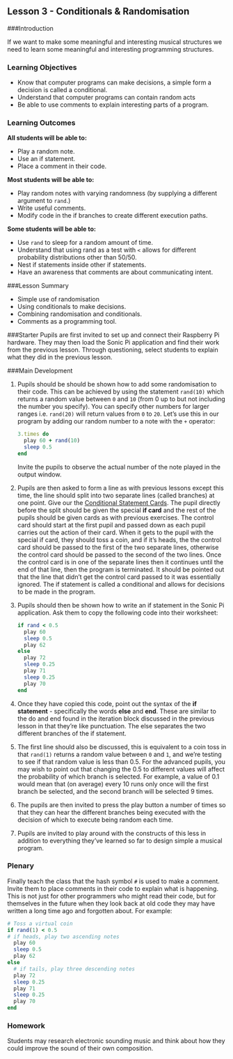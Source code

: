 ## Lesson 3 - Conditionals & Randomisation

###Introduction

If we want to make some meaningful and interesting musical structures we need to learn some meaningful and interesting programming structures.

### Learning Objectives
- Know that computer programs can make decisions, a simple form a decision is called a conditional.
- Understand that computer programs can contain random acts
- Be able to use comments to explain interesting parts of a program.

### Learning Outcomes

**All students will be able to:**

- Play a random note.- Use an if statement.- Place a comment in their code.
**Most students will be able to:**
- Play random notes with varying randomness (by supplying a different argument to `rand`.)- Write useful comments.- Modify code in the if branches to create different execution paths.**Some students will be able to:**
- Use `rand` to sleep for a random amount of time.- Understand that using rand as a test with `<` allows for different probability distributions other than 50/50.- Nest if statements inside other if statements.- Have an awareness that comments are about communicating intent.

###Lesson Summary

-  Simple use of randomisation
-  Using conditionals to make decisions.
-  Combining randomisation and conditionals. 
-  Comments as a programming tool.

###Starter
Pupils are first invited to set up and connect their Raspberry Pi hardware. They may then load the Sonic Pi application and find their work from the previous lesson. Through questioning, select students to explain what they did in the previous lesson. 

###Main Development

1. Pupils should be should be shown how to add some randomisation to their code. This can be achieved by using the statement `rand(10)` which returns a random value between `0` and `10` (from 0 up to but not including the number you specify). You can specify other numbers for larger ranges i.e. `rand(20)` will return values from `0` to `20`. Let’s use this in our program by adding our random number to a note with the `+` operator:	```ruby	3.times do
	  play 60 + rand(10)	  sleep 0.5	end
	```	Invite the pupils to observe the actual number of the note played in the output window.2. Pupils are then asked to form a line as with previous lessons except this time, the line should split into two separate lines (called branches) at one point. Give our the [Conditional Statement Cards](). The pupil directly before the split should be given the special **if card** and the rest of the pupils should be given cards as with previous exercises. The control card should start at the first pupil and passed down as each pupil carries out the action of their card. When it gets to the pupil with the special if card, they should toss a coin, and if it’s heads, the the control card should be passed to the first of the two separate lines, otherwise the control card should be passed to the second of the two lines. Once the control card is in one of the separate lines then it continues until the end of that line, then the program is terminated. It should be pointed out that the line that didn’t get the control card passed to it was essentially ignored. The if statement is called a conditional and allows for decisions to be made in the program.
3. Pupils should then be shown how to write an if statement in the Sonic Pi application. Ask them to copy the following code into their worksheet:
	```ruby
	if rand < 0.5      play 60	  sleep 0.5	  play 62 
	else      play 72      sleep 0.25      play 71      sleep 0.25      play 70	end
	```
	4. Once they have copied this code, point out the syntax of the **if statement** - specifically the words **else** and **end**. These are similar to the do and end found in the iteration block discussed in the previous lesson in that they’re like punctuation. The else separates the two different branches of the if statement.
5. The first line should also be discussed, this is equivalent to a coin toss in that `rand(1)` returns a random value between `0` and `1`, and we’re testing to see if that random value is less than 0.5. For the advanced pupils, you may wish to point out that changing the 0.5 to different values will affect the probability of which branch is selected. For example, a value of 0.1 would mean that (on average) every 10 runs only once will the first branch be selected, and the second branch will be selected 9 times.
6. The pupils are then invited to press the play button a number of times so that they can hear the different branches being executed with the decision of which to execute being random each time.
7. Pupils are invited to play around with the constructs of this less in addition to everything they’ve learned so far to design simple a musical program.
### Plenary
Finally teach the class that the hash symbol `#` is used to make a comment. Invite them to place comments in their code to explain what is happening. This is not just for other programmers who might read their code, but for themselves in the future when they look back at old code they may have written a long time ago and forgotten about. For example:
```ruby
# Toss a virtual coin 
if rand(1) < 0.5# if heads, play two ascending notes  play 60  sleep 0.5  play 62else  # if tails, play three descending notes  play 72  sleep 0.25  play 71  sleep 0.25  play 70end```
### Homework

Students may research electronic sounding music and think about how they could improve the sound of their own composition. 